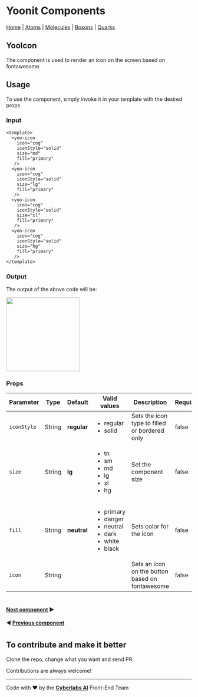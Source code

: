 # Yoonit Components

[Home](https://github.com/Yoonit-Labs/vue-yoonit-components/blob/development/README.md) | [Atoms](https://github.com/Yoonit-Labs/vue-yoonit-components/blob/development/README.md#atoms) | [Molecules](https://github.com/Yoonit-Labs/vue-yoonit-components/blob/development/README.md#molecules) | [Bosons](https://github.com/Yoonit-Labs/vue-yoonit-components/blob/development/README.md#bosons) | [Quarks](https://github.com/Yoonit-Labs/vue-yoonit-components/blob/development/README.md#quarks)

## YooIcon

The component is used to render an icon on the screen based on fontawesome

## Usage

To use the component, simply invoke it in your template with the desired props

### Input
```vue
<template>
  <yoo-icon 
    icon="cog"
    iconStyle="solid"
    size="md"
    fill="primary"
   />
  <yoo-icon 
    icon="cog"
    iconStyle="solid"
    size="lg"
    fill="primary"
   />
  <yoo-icon 
    icon="cog"
    iconStyle="solid"
    size="xl"
    fill="primary"
   />
  <yoo-icon 
    icon="cog"
    iconStyle="solid"
    size="hg"
    fill="primary"
   />
</template>
```
### Output

The output of the above code will be:


<img src="../../../../public/readme-img/icon.png" width="200">


### Props

| Parameter | Type | Default | Valid values | Description | Required |
|-----------|------|------------------------|--------------|-------------|--
| `iconStyle`    | String | **regular** | <ul><li>regular</li><li>solid</li><ul> | Sets the icon type to filled or bordered only | false
| `size`    | String | **lg** | <ul><li>tn</li><li>sm</li><li>md</li><li>lg</li><li>xl</li><li>hg</li><ul> | Set the component size | false
| `fill`    | String | **neutral** | <ul><li>primary</li><li>danger</li><li>neutral</li><li>dark</li><li>white</li><li>black</li><ul> | Sets color for the icon | false
| `icon`    | String |  |  | Sets an icon on the button based on fontawesome | false

#

 #### [**Next component**](../SelectDate/README.md) :arrow_forward:
 
 #### :arrow_backward: [**Previous component**](../CheckButton/README.md)

#

## To contribute and make it better

Clone the repo, change what you want and send PR.

Contributions are always welcome!

---

Code with ❤ by the [**Cyberlabs AI**](https://cyberlabs.ai/) Front-End Team
